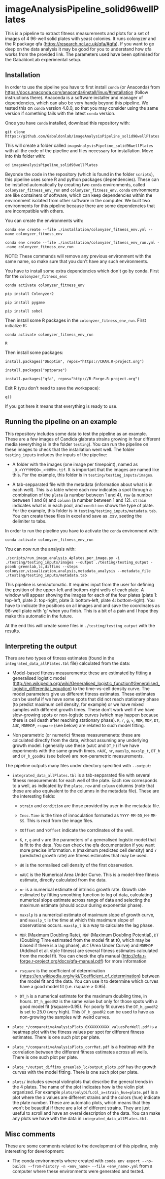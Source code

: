 # imageAnalysisPipeline_solid96wellPlates

This is a pipeline to extract fitness measurements and plots for a set of images of 4 96-well solid plates with yeast colonies. It runs colonyzer and the R package qfa (https://research.ncl.ac.uk/qfa/#qfa). If you want to go deep on the data analysis it may be good for you to understand how qfa works from the provided link. The parameters used have been optimised for the GabaldonLab experimental setup.

## Installation

In order to use the pipeline you have to first install `conda` (or Anaconda) from https://docs.anaconda.com/anaconda/install/linux/#installation (follow instructions there). Anaconda is a software installer and manager of dependencies, which can also be very handy beyond this pipeline. We tested this on `conda` version 4.8.0, so that you may consider using the same version if something fails with the latest `conda` version.

Once you have `conda` installed, download this repository with:

`git clone https://github.com/Gabaldonlab/imageAnalysisPipeline_solid96wellPlates`

This will create a folder called `imageAnalysisPipeline_solid96wellPlates` with all the code of the pipeline and files necessary for installation. Move into this folder with:

`cd imageAnalysisPipeline_solid96wellPlates`

Beyonde the code in the repository (which is found in the folder `scripts`), this pipeline uses some R and python packages (dependencies). These can be installed automatically by creating two `conda` environments, called `colonyzer_fitness_env_run` and `colonyzer_fitness_env`. `conda` environments are like containers of software, which can keep dependencies within the environment isolated from other software in the computer. We built two environments for this pipeline because there are some dependencies that are incompatible with others.

You can create the environments with:

`conda env create --file ./installation/colonyzer_fitness_env.yml --name colonyzer_fitness_env`

`conda env create --file ./installation/colonyzer_fitness_env_run.yml --name colonyzer_fitness_env_run`

NOTE: These commands will remove any previous environment with the same name, so make sure that you don't have any such environments.

You have to install some extra dependencies which don't go by conda. First for the `colonyzer_fitness_env`:

`conda activate colonyzer_fitness_env`

`pip install Colonyzer2`

`pip install pygame`

`pip install sobol`

Then install some R packages in the `colonyzer_fitness_env_run`. First initialize R:

`conda activate colonyzer_fitness_env_run`

`R`

Then install some packages:

`install.packages("DEoptim", repos="https://CRAN.R-project.org")`

`install.packages("optparse")`

`install.packages("qfa", repos="http://R-Forge.R-project.org")`

Exit R (you don't need to save the workspace):

`q()`

If you got here it means that everything is ready to use.

## Running the pipeline on an example

This repository includes some data to test the pipeline as an example. These are a few images of Candida glabrata strains growing in four different media (everything is in the folder `testing`). You can run the pipeline on these images to check that the installation went well. The folder `testing_inputs` includes the inputs of the pipeline:

- A folder with the images (one image per timepoint), named as `_0_<YYYYMMDD>_<HHMM>.tif`. It is important that the images are named like this. For the example, this folder is in `testing/testing_inputs/images`.

- A tab-sepparated file with the metadata (information about what is in each well). This is a table where each row indicates a spot through a combination of the `plate` (a number between 1 and 4), `row` (a number between 1 and 8) and `column` (a number between 1 and 12). `strain` indicates what is in each pool, and `condition` shows the type of plate. For the example, this folder is in `testing/testing_inputs/metadata.tab`. You can create these files in excel and save as .csv, seeting the delimiter to tabs.

In order to run the pipeline you have to activate the `conda` environment with:

`conda activate colonyzer_fitness_env_run`

You can now run the analysis with:

`./scripts/run_image_analysis_4plates_per_image.py -i ./testing/testing_inputs/images --output ./testing/testing_output -pcomb greenlab,lc,diffims --steps colonyzer,visualization,analysis,metadata_analysis --metadata_file ./testing/testing_inputs/metadata.tab`

This pipeline is semiautomatic. It requires input from the user for defining the position of the upper-left and bottom-right wells of each plate. A window will appear showing the images for each of the four plates (plate 1: top-left, plate 2: top-right, plate 3: bottom-left, plate 4: bottom-right). You have to indicate the positions on all images and and save the coordinates as 96-well plate with 'g' when you finish. This is a bit of a pain and I hope they make this automatic in the future.

At the end this will create some files in `./testing/testing_output` with the results.

## Interpreting the output

There are two types of fitness estimates (found in the `integrated_data_allPlates.tbl` file) calculated from the data:

- Model-based fitness measurements: these are estimated by fitting a generalised logistic model (http://en.wikipedia.org/wiki/Generalised_logistic_function#Generalised_logistic_differential_equation) to the time-vs-cell density curve. The model parameters give us different fitness estimates. These estimates can be useful if we have some spots that did not reach stationary phase (to predict maximum cell density, for example) or we have mixed samples with different growth times. These don't work well if we have slow-growing spots or non-logistic curves (which may happen because there is cell death after reaching stationary phase). `K`, `r`, `g`, `v`, `MDR`, `MDP`, `DT`, `AUC`, `MDRMDP`, `rsquare` (see below) are related to such model fitting.


- Non parametric (or numeric) fitness measuremenets: these are calculated directly from the data, without assuming any underlying growth model. I generally use these (`nAUC` and `DT_h`) if we have experiments with the same growth times. `nAUC`, `nr`, `maxslp`, `maxslp_t`, `DT_h` and `DT_h_goodR2` (see below) are non-parametric measurements.

The pipeline outputs many files under directory specified with `--output`:

- `integrated_data_allPlates.tbl` is a tab-sepparated file with several fitness measurements for each well of the plate. Each row corresponds to a well, as indicated by the `plate`, `row` and `column` columns (note that these are also equivalent to the columns in the metadata file). These are the interesting fields:

	- `strain` and `condition` are those provided by user in the metadata file.
	
	- `Inoc.Time` is the time of innoculation formated as `YYYY-MM-DD_HH-MM-SS`. This is read from the image files.

	- `XOffset` and `YOffset` indicate the corrdinates of the well.

	- `K`, `r`, `g` and `v` are the parameters of a generalised logistic model that is fit to the data. You can check the qfa documentation if you want more precise information. `K` (maximum predicted cell density) and `r` (predicted growth rate) are fitness estimates that may be used.

	- `d0` is the normalised cell density of the first observation.

	- `nAUC` is the Numerical Area Under Curve. This is a model-free fitness estimate, directly calculated from the data.

	- `nr` is a numerical estimate of intrinsic growth rate. Growth rate estimated by fitting smoothing function to log of data, calculating numerical slope estimate across range of data and selecting the maximum estimate (should occur during exponential phase).

	- `maxslp` is a numerical estimate of maximum slope of growth curve, and `maxslp_t` is the time at which this maximum slope of observations occurs. `maxslp_t` is a way to calculate the lag phase.

	- `MDR` (Maximum Doubling Rate), `MDP` (Maximum Doubling Potential), `DT` (Doubling Time estimated from the model fit at t0, which may be biased if there is a lag phase), `AUC` (Area Under Curve) and `MDRMDP` (Addinall et al. style fitness) are several fitness estimates calculated from the model fit. You can check the qfa manual (http://qfa.r-forge.r-project.org/docs/qfa-manual.pdf) for more information

	- `rsquare` is the coefficient of determination (https://en.wikipedia.org/wiki/Coefficient_of_determination) between the model fit and the data. You can use it to determine which curves have a good model fit (i.e. rsquare > 0.95).

	- `DT_h` is a numerical estimate for the maximum doubling time, in hours. `DT_h_goodR2` is the same value but only for those spots with a good model fit (rsquare>0.95). For poorly fit curves the `DT_h_goodR2` is set to 25.0 (very high). This `DT_h_goodR2` can be used to have as non-growing the samples with weird curves.

- `plate_*/comparativeAnalysisPlots_0XXXXXXXXXX_valuesPerWell.pdf` is a heatmap plot with the fitness values per spot for different fitness estimates. There is one such plot per plate.

- `plate_*/comparativeAnalysisPlots_corrMat.pdf` is a heatmap with the correlation between the different fitness estimates across all wells. There is one such plot per plate.

- `plate_*/output_diffims_greenlab_lc/output_plots.pdf` has the growth curves with the model fitting. There is one such plot per plate.

- `plots/` includes several violinplots that describe the general trends in the 4 plates. The name of the plot indicates how is the violin plot organized. For example `plots/onlyDifLcGl_x=strain_hue=plate.pdf` is a plot where the x values are different strains and the colors (hue) indicate the plate number. These are automatic plots, which means that they won't be beautiful if there are a lot of different strains. They are just useful to scroll and have an overal description of the data. You can make any plots we have with the data in  `integrated_data_allPlates.tbl`.

## Misc comments

These are some comments related to the development of this pipeline, only interesting for deverlopment:

- The conda environments where created with `conda env export --no-builds --from-history -n <env_name> --file <env_name>.yml` from a computer where these environments were generated and tested.